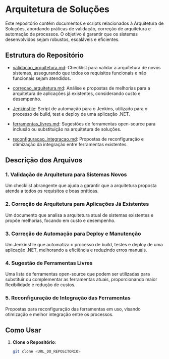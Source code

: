 # Arquitetura de Soluções

Este repositório contém documentos e scripts relacionados à Arquitetura de Soluções, abordando práticas de validação, correção de arquitetura e automação de processos. O objetivo é garantir que os sistemas desenvolvidos sejam robustos, escaláveis e eficientes.

## Estrutura do Repositório

- [validacao_arquitetura.md](https://github.com/RafaelRisso/files_and_things/blob/main/validacao_arquitetura.md): Checklist para validar a arquitetura de novos sistemas, assegurando que todos os requisitos funcionais e não funcionais sejam atendidos.
  
- [correcao_arquitetura.md](link-para-correcao-arquitetura): Análise e propostas de melhorias para a arquitetura de aplicações já existentes, considerando custo e desempenho.

- [Jenkinsfile](link-para-jenkinsfile): Script de automação para o Jenkins, utilizado para o processo de build, test e deploy de uma aplicação .NET.

- [ferramentas_livres.md](link-para-ferramentas-livres): Sugestões de ferramentas open-source para inclusão ou substituição na arquitetura de soluções.

- [reconfiguracao_integracao.md](link-para-reconfiguracao-integracao): Propostas de reconfiguração e otimização da integração entre ferramentas existentes.

## Descrição dos Arquivos

### 1. Validação de Arquitetura para Sistemas Novos
Um checklist abrangente que ajuda a garantir que a arquitetura proposta atenda a todos os requisitos e boas práticas.

### 2. Correção de Arquitetura para Aplicações Já Existentes
Um documento que analisa a arquitetura atual de sistemas existentes e propõe melhorias, focando em custo e desempenho.

### 3. Correção de Automação para Deploy e Manutenção
Um Jenkinsfile que automatiza o processo de build, testes e deploy de uma aplicação .NET, melhorando a eficiência e reduzindo erros manuais.

### 4. Sugestão de Ferramentas Livres
Uma lista de ferramentas open-source que podem ser utilizadas para substituir ou complementar as ferramentas atuais, proporcionando maior flexibilidade e redução de custos.

### 5. Reconfiguração de Integração das Ferramentas
Propostas para reconfiguração das ferramentas em uso, visando otimização e melhor integração entre os processos.

## Como Usar

1. **Clone o Repositório**: 
   ```bash
   git clone <URL_DO_REPOSITORIO>
